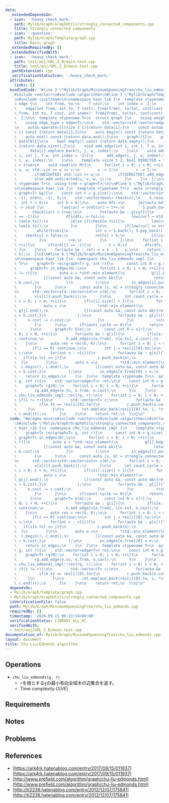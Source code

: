 ```yaml
---
data:
  _extendedDependsOn:
  - icon: ':heavy_check_mark:'
    path: Mylib/Graph/GraphUtils/strongly_connected_components.cpp
    title: Strongly connected components
  - icon: ':question:'
    path: Mylib/Graph/Template/graph.cpp
    title: Basic graph
  _extendedRequiredBy: []
  _extendedVerifiedWith:
  - icon: ':heavy_check_mark:'
    path: test/aoj/GRL_2_B/main.test.cpp
    title: test/aoj/GRL_2_B/main.test.cpp
  _pathExtension: cpp
  _verificationStatusIcon: ':heavy_check_mark:'
  attributes:
    links: []
  bundledCode: "#line 2 \"Mylib/Graph/MinimumSpanningTree/chu_liu_edmonds.cpp\"\n\
    #include <vector>\n#include <algorithm>\n#line 3 \"Mylib/Graph/Template/graph.cpp\"\
    \n#include <iostream>\n\nnamespace haar_lib {\n  template <typename T>\n  struct\
    \ edge {\n    int from, to;\n    T cost;\n    int index = -1;\n    edge(){}\n\
    \    edge(int from, int to, T cost): from(from), to(to), cost(cost){}\n    edge(int\
    \ from, int to, T cost, int index): from(from), to(to), cost(cost), index(index){}\n\
    \  };\n\n  template <typename T>\n  struct graph {\n    using weight_type = T;\n\
    \    using edge_type = edge<T>;\n\n    std::vector<std::vector<edge<T>>> data;\n\
    \n    auto& operator[](size_t i){return data[i];}\n    const auto& operator[](size_t\
    \ i) const {return data[i];}\n\n    auto begin() const {return data.begin();}\n\
    \    auto end() const {return data.end();}\n\n    graph(){}\n    graph(int N):\
    \ data(N){}\n\n    bool empty() const {return data.empty();}\n    int size() const\
    \ {return data.size();}\n\n    void add_edge(int i, int j, T w, int index = -1){\n\
    \      data[i].emplace_back(i, j, w, index);\n    }\n\n    void add_undirected(int\
    \ i, int j, T w, int index = -1){\n      add_edge(i, j, w, index);\n      add_edge(j,\
    \ i, w, index);\n    }\n\n    template <size_t I, bool DIRECTED = true, bool WEIGHTED\
    \ = true>\n    void read(int M){\n      for(int i = 0; i < M; ++i){\n        int\
    \ u, v; std::cin >> u >> v;\n        u -= I;\n        v -= I;\n        T w = 1;\n\
    \        if(WEIGHTED) std::cin >> w;\n        if(DIRECTED) add_edge(u, v, w, i);\n\
    \        else add_undirected(u, v, w, i);\n      }\n    }\n  };\n\n  template\
    \ <typename T>\n  using tree = graph<T>;\n}\n#line 5 \"Mylib/Graph/GraphUtils/strongly_connected_components.cpp\"\
    \n\nnamespace haar_lib {\n  template <typename T>\n  auto strongly_connected_components(const\
    \ graph<T> &g){\n    const int n = g.size();\n\n    std::vector<int> ret(n), low(n,\
    \ -1), ord(n, -1), S;\n    std::vector<bool> check(n);\n    S.reserve(n);\n  \
    \  int t = 0;\n    int k = 0;\n\n    auto dfs =\n      [&](auto &dfs, int cur)\
    \ -> void {\n        low[cur] = ord[cur] = t++;\n        S.push_back(cur);\n \
    \       check[cur] = true;\n\n        for(auto &e : g[cur]){\n          if(ord[e.to]\
    \ == -1){\n            dfs(dfs, e.to);\n            low[cur] = std::min(low[cur],\
    \ low[e.to]);\n          }else if(check[e.to]){\n            low[cur] = std::min(low[cur],\
    \ low[e.to]);\n          }\n        }\n\n        if(low[cur] == ord[cur]){\n \
    \         while(true){\n            int u = S.back(); S.pop_back();\n        \
    \    check[u] = false;\n            ret[u] = k;\n            if(cur == u) break;\n\
    \          }\n          ++k;\n        }\n      };\n\n    for(int i = 0; i < n;\
    \ ++i){\n      if(ord[i] == -1){\n        t = 0;\n        dfs(dfs, i);\n     \
    \ }\n    }\n\n    for(auto &x : ret) x = k - 1 - x;\n\n    return std::make_pair(ret,\
    \ k);\n  }\n}\n#line 6 \"Mylib/Graph/MinimumSpanningTree/chu_liu_edmonds.cpp\"\
    \n\nnamespace haar_lib {\n  namespace chu_liu_edmonds_impl {\n    template <typename\
    \ T>\n    graph<T> rec(graph<T> g, int r){\n      const int N = g.size();\n\n\
    \      graph<T> in_edges(N);\n\n      for(int i = 0; i < N; ++i){\n        if(i\
    \ != r){\n          auto e = *std::min_element(\n            g[i].begin(), g[i].end(),\n\
    \            [](const auto &a, const auto &b){\n              return a.cost <\
    \ b.cost;\n            }\n          );\n\n          in_edges[i].push_back(e);\n\
    \        }\n      }\n\n      const auto [s, m] = strongly_connected_components(in_edges);\n\
    \n      std::vector<std::vector<int>> v(m);\n      for(int i = 0; i < N; ++i){\n\
    \        v[s[i]].push_back(i);\n      }\n\n      int count_cycle = 0;\n      for(int\
    \ i = 0; i < m; ++i){\n        if(v[i].size() > 1){\n          for(int j : v[i]){\n\
    \            auto c =\n              *std::min_element(\n                g[j].begin(),\
    \ g[j].end(),\n                [](const auto &a, const auto &b){return a.cost\
    \ < b.cost;}\n              );\n\n            for(auto &e : g[j]){\n         \
    \     e.cost -= c.cost;\n            }\n          }\n          ++count_cycle;\n\
    \        }\n      }\n\n      if(count_cycle == 0){\n        return in_edges;\n\
    \      }\n\n      graph<T> G(m);\n      const int R = s[r];\n      for(int i =\
    \ 0; i < N; ++i){\n        for(auto &e : g[i]){\n          if(s[e.from] == s[e.to])\
    \ continue;\n          G.add_edge(s[e.from], s[e.to], e.cost);\n        }\n  \
    \    }\n\n      auto res = rec(G, R);\n\n      for(int i = 0; i < m; ++i){\n \
    \       if(i == R) continue;\n\n        int j = res[i][0].to;\n\n        std::vector<edge<T>>\
    \ c;\n\n        for(int x : v[i]){\n          for(auto &e : g[x]){\n         \
    \   if(s[e.to] == j){\n              c.push_back(e);\n            }\n        \
    \  }\n        }\n\n        auto e =\n          *std::min_element(\n          \
    \  c.begin(), c.end(),\n            [](const auto &a, const auto &b){return a.cost\
    \ < b.cost;}\n          );\n\n        in_edges[e.from][0] = e;\n      }\n\n  \
    \    return in_edges;\n    }\n  }\n\n  template <typename T>\n  auto chu_liu_edmonds(graph<T>\
    \ g, int r){\n    std::vector<edge<T>> ret;\n\n    const int N = g.size();\n\n\
    \    graph<T> rg(N);\n    for(int i = 0; i < N; ++i){\n      for(auto &e : g[i]){\n\
    \        rg.add_edge(e.to, e.from, e.cost);\n      }\n    }\n\n    auto res =\
    \ chu_liu_edmonds_impl::rec(rg, r);\n\n    for(int i = 0; i < N; ++i){\n     \
    \ if(i != r){\n\n        std::vector<T> c;\n\n        for(auto &e : rg[i]){\n\
    \          if(e.to == res[i][0].to){\n            c.push_back(e.cost);\n     \
    \     }\n        }\n\n        ret.emplace_back(res[i][0].to, i, *std::min_element(c.begin(),\
    \ c.end()));\n      }\n    }\n\n    return ret;\n  }\n}\n"
  code: "#pragma once\n#include <vector>\n#include <algorithm>\n#include \"Mylib/Graph/Template/graph.cpp\"\
    \n#include \"Mylib/Graph/GraphUtils/strongly_connected_components.cpp\"\n\nnamespace\
    \ haar_lib {\n  namespace chu_liu_edmonds_impl {\n    template <typename T>\n\
    \    graph<T> rec(graph<T> g, int r){\n      const int N = g.size();\n\n     \
    \ graph<T> in_edges(N);\n\n      for(int i = 0; i < N; ++i){\n        if(i !=\
    \ r){\n          auto e = *std::min_element(\n            g[i].begin(), g[i].end(),\n\
    \            [](const auto &a, const auto &b){\n              return a.cost <\
    \ b.cost;\n            }\n          );\n\n          in_edges[i].push_back(e);\n\
    \        }\n      }\n\n      const auto [s, m] = strongly_connected_components(in_edges);\n\
    \n      std::vector<std::vector<int>> v(m);\n      for(int i = 0; i < N; ++i){\n\
    \        v[s[i]].push_back(i);\n      }\n\n      int count_cycle = 0;\n      for(int\
    \ i = 0; i < m; ++i){\n        if(v[i].size() > 1){\n          for(int j : v[i]){\n\
    \            auto c =\n              *std::min_element(\n                g[j].begin(),\
    \ g[j].end(),\n                [](const auto &a, const auto &b){return a.cost\
    \ < b.cost;}\n              );\n\n            for(auto &e : g[j]){\n         \
    \     e.cost -= c.cost;\n            }\n          }\n          ++count_cycle;\n\
    \        }\n      }\n\n      if(count_cycle == 0){\n        return in_edges;\n\
    \      }\n\n      graph<T> G(m);\n      const int R = s[r];\n      for(int i =\
    \ 0; i < N; ++i){\n        for(auto &e : g[i]){\n          if(s[e.from] == s[e.to])\
    \ continue;\n          G.add_edge(s[e.from], s[e.to], e.cost);\n        }\n  \
    \    }\n\n      auto res = rec(G, R);\n\n      for(int i = 0; i < m; ++i){\n \
    \       if(i == R) continue;\n\n        int j = res[i][0].to;\n\n        std::vector<edge<T>>\
    \ c;\n\n        for(int x : v[i]){\n          for(auto &e : g[x]){\n         \
    \   if(s[e.to] == j){\n              c.push_back(e);\n            }\n        \
    \  }\n        }\n\n        auto e =\n          *std::min_element(\n          \
    \  c.begin(), c.end(),\n            [](const auto &a, const auto &b){return a.cost\
    \ < b.cost;}\n          );\n\n        in_edges[e.from][0] = e;\n      }\n\n  \
    \    return in_edges;\n    }\n  }\n\n  template <typename T>\n  auto chu_liu_edmonds(graph<T>\
    \ g, int r){\n    std::vector<edge<T>> ret;\n\n    const int N = g.size();\n\n\
    \    graph<T> rg(N);\n    for(int i = 0; i < N; ++i){\n      for(auto &e : g[i]){\n\
    \        rg.add_edge(e.to, e.from, e.cost);\n      }\n    }\n\n    auto res =\
    \ chu_liu_edmonds_impl::rec(rg, r);\n\n    for(int i = 0; i < N; ++i){\n     \
    \ if(i != r){\n\n        std::vector<T> c;\n\n        for(auto &e : rg[i]){\n\
    \          if(e.to == res[i][0].to){\n            c.push_back(e.cost);\n     \
    \     }\n        }\n\n        ret.emplace_back(res[i][0].to, i, *std::min_element(c.begin(),\
    \ c.end()));\n      }\n    }\n\n    return ret;\n  }\n}\n"
  dependsOn:
  - Mylib/Graph/Template/graph.cpp
  - Mylib/Graph/GraphUtils/strongly_connected_components.cpp
  isVerificationFile: false
  path: Mylib/Graph/MinimumSpanningTree/chu_liu_edmonds.cpp
  requiredBy: []
  timestamp: '2020-09-21 06:13:54+09:00'
  verificationStatus: LIBRARY_ALL_AC
  verifiedWith:
  - test/aoj/GRL_2_B/main.test.cpp
documentation_of: Mylib/Graph/MinimumSpanningTree/chu_liu_edmonds.cpp
layout: document
title: Chu-Liu/Edmonds algorithm
---
```


## Operations

- `chu_liu_edmonds(g, r)`
	- `r`を根とする`g`の最小有向全域木の辺集合を返す。
	- Time complexity $O(VE)$

## Requirements

## Notes

## Problems

## References

- [https://ark4rk.hatenablog.com/entry/2017/09/15/011937](https://ark4rk.hatenablog.com/entry/2017/09/15/011937)
- [http://www.prefield.com/algorithm/graph/chu-liu-edmonds.html](http://www.prefield.com/algorithm/graph/chu-liu-edmonds.html)
- [http://ti2236.hatenablog.com/entry/2012/12/07/175841](http://ti2236.hatenablog.com/entry/2012/12/07/175841)
